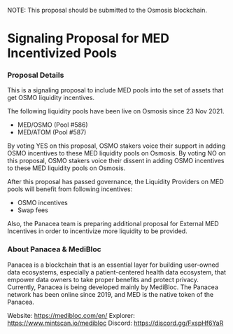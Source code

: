NOTE: This proposal should be submitted to the Osmosis blockchain.


# Signaling Proposal for MED Incentivized Pools

### Proposal Details

This is a signaling proposal to include MED pools into the set of assets that get OSMO liquidity incentives.

The following liquidity pools have been live on Osmosis since 23 Nov 2021.
- MED/OSMO (Pool #586)
- MED/ATOM (Pool #587)

By voting YES on this proposal, OSMO stakers voice their support in adding OSMO incentives to these MED liquidity pools on Osmosis.
By voting NO on this proposal, OSMO stakers voice their dissent in adding OSMO incentives to these MED liquidity pools on Osmosis.

After this proposal has passed governance, the Liquidity Providers on MED pools will benefit from following incentives:
- OSMO incentives
- Swap fees

Also, the Panacea team is preparing additional proposal for External MED Incentives in order to incentivize more liquidity to be provided.


### About Panacea & MediBloc

Panacea is a blockchain that is an essential layer for building user-owned data ecosystems, especially a patient-centered health data ecosystem, that empower data owners to take proper benefits and protect privacy. Currently, Panacea is being developed mainly by MediBloc.
The Panacea network has been online since 2019, and MED is the native token of the Panacea.

Website: https://medibloc.com/en/
Explorer: https://www.mintscan.io/medibloc
Discord: https://discord.gg/FxspHf6YaR
